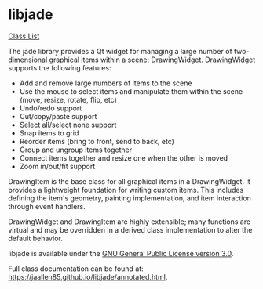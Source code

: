 # libjade
<a href="https://jaallen85.github.io/libjade/annotated.html">Class List</a>

The jade library provides a Qt widget for managing a large number of two-dimensional graphical items within a scene: DrawingWidget.  DrawingWidget supports the following features:

* Add and remove large numbers of items to the scene
* Use the mouse to select items and manipulate them within the scene (move, resize, rotate, flip, etc)
* Undo/redo support
* Cut/copy/paste support
* Select all/select none support
* Snap items to grid
* Reorder items (bring to front, send to back, etc)
* Group and ungroup items together
* Connect items together and resize one when the other is moved
* Zoom in/out/fit support

DrawingItem is the base class for all graphical items in a DrawingWidget.  It provides a lightweight foundation for writing custom items. This includes defining the item's geometry, painting implementation, and item interaction through event handlers.

DrawingWidget and DrawingItem are highly extensible; many functions are virtual and may be overridden in a derived class implementation to alter the default behavior.

libjade is available under the <a href="https://www.gnu.org/licenses/gpl-3.0-standalone.html">GNU General Public License version 3.0</a>.

Full class documentation can be found at: <a href="https://jaallen85.github.io/libjade/">https://jaallen85.github.io/libjade/annotated.html</a>.
